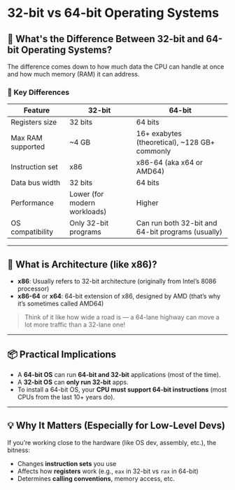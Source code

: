 # 32-bit vs 64-bit Operating Systems

## 🧠 What's the Difference Between 32-bit and 64-bit Operating Systems?

The difference comes down to how much data the CPU can handle at once and how much memory (RAM) it can address.

### 🔢 Key Differences

| Feature             | 32-bit                 | 64-bit                            |
|---------------------|------------------------|-----------------------------------|
| Registers size      | 32 bits                | 64 bits                           |
| Max RAM supported   | ~4 GB                  | 16+ exabytes (theoretical), ~128 GB+ commonly |
| Instruction set     | x86                    | x86-64 (aka x64 or AMD64)         |
| Data bus width      | 32 bits                | 64 bits                           |
| Performance         | Lower (for modern workloads) | Higher                     |
| OS compatibility    | Only 32-bit programs   | Can run both 32-bit and 64-bit programs (usually) |

---

## 🧱 What is Architecture (like x86)?

- **x86**: Usually refers to 32-bit architecture (originally from Intel’s 8086 processor)
- **x86-64** or **x64**: 64-bit extension of x86, designed by AMD (that’s why it’s sometimes called AMD64)

> Think of it like how wide a road is — a 64-lane highway can move a lot more traffic than a 32-lane one!

---

## 📦 Practical Implications

- A **64-bit OS** can run **64-bit and 32-bit** applications (most of the time).
- A **32-bit OS** can **only run 32-bit** apps.
- To install a 64-bit OS, your **CPU must support 64-bit instructions** (most CPUs from the last 10+ years do).

---

## 💡 Why It Matters (Especially for Low-Level Devs)

If you’re working close to the hardware (like OS dev, assembly, etc.), the bitness:
- Changes **instruction sets** you use
- Affects how **registers** work (e.g., `eax` in 32-bit vs `rax` in 64-bit)
- Determines **calling conventions**, memory access, etc.